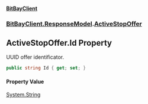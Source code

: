 #### [BitBayClient](./index.md 'index')
### [BitBayClient.ResponseModel](./BitBayClient-ResponseModel.md 'BitBayClient.ResponseModel').[ActiveStopOffer](./BitBayClient-ResponseModel-ActiveStopOffer.md 'BitBayClient.ResponseModel.ActiveStopOffer')
## ActiveStopOffer.Id Property
UUID offer identificator.  
```csharp
public string Id { get; set; }
```
#### Property Value
[System.String](https://docs.microsoft.com/en-us/dotnet/api/System.String 'System.String')  
